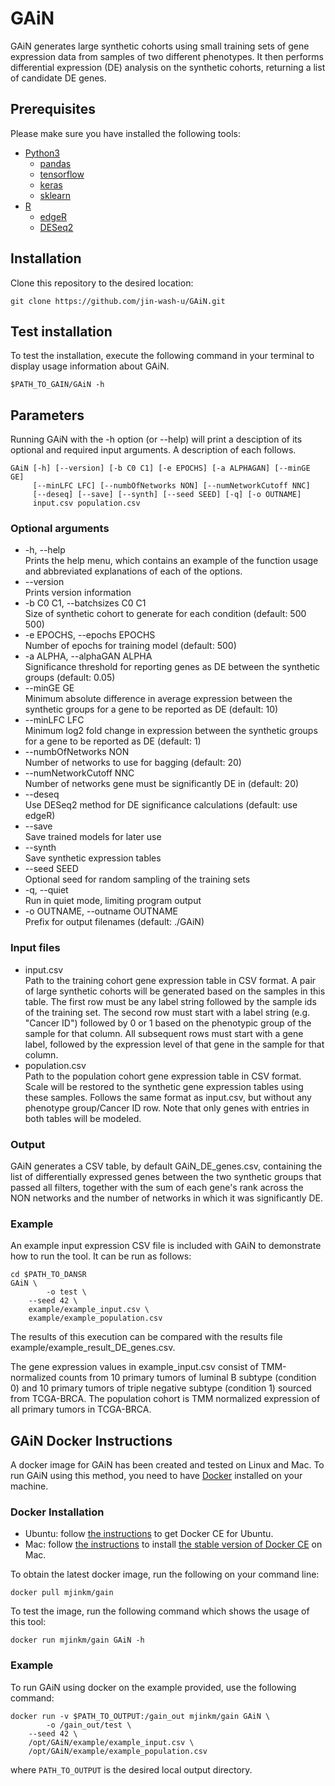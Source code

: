 # GAiN
GAiN generates large synthetic cohorts using small training sets of gene expression data from samples of two different phenotypes. It then performs differential expression (DE) analysis on the synthetic cohorts, returning a list of candidate DE genes.
   
## Prerequisites
Please make sure you have installed the following tools:
- [Python3](https://www.python.org/)
  - [pandas](https://pandas.pydata.org/)
  - [tensorflow](https://www.tensorflow.org/)
  - [keras](https://keras.io/)
  - [sklearn](https://scikit-learn.org/)
- [R](https://www.r-project.org/)
  - [edgeR](https://bioconductor.org/packages/release/bioc/html/edgeR.html)
  - [DESeq2](https://bioconductor.org/packages/release/bioc/html/DESeq2.html)

## Installation
Clone this repository to the desired location:

```
git clone https://github.com/jin-wash-u/GAiN.git
```

## Test installation
To test the installation, execute the following command in your terminal to display usage information about GAiN. 
```
$PATH_TO_GAIN/GAiN -h
```

## Parameters
Running GAiN with the -h option (or --help) will print a desciption of its optional and required input arguments. A description of each follows.
```
GAiN [-h] [--version] [-b C0 C1] [-e EPOCHS] [-a ALPHAGAN] [--minGE GE]
     [--minLFC LFC] [--numbOfNetworks NON] [--numNetworkCutoff NNC]
     [--deseq] [--save] [--synth] [--seed SEED] [-q] [-o OUTNAME]
     input.csv population.csv
```
### Optional arguments
- -h, --help  
     Prints the help menu, which contains an example of the function usage and abbreviated explanations of each of the options.
- --version  
     Prints version information
- -b C0 C1, --batchsizes C0 C1  
     Size of synthetic cohort to generate for each condition (default: 500 500)
- -e EPOCHS, --epochs EPOCHS  
     Number of epochs for training model (default: 500)
- -a ALPHA, --alphaGAN ALPHA  
     Significance threshold for reporting genes as DE between the synthetic groups (default: 0.05)
- --minGE GE  
     Minimum absolute difference in average expression between the synthetic groups for a gene to be reported as DE (default: 10)
- --minLFC LFC  
     Minimum log2 fold change in expression between the synthetic groups for a gene to be reported as DE (default: 1)
- --numbOfNetworks NON  
     Number of networks to use for bagging (default: 20)
- --numNetworkCutoff NNC  
     Number of networks gene must be significantly DE in (default: 20)
- --deseq  
     Use DESeq2 method for DE significance calculations (default: use edgeR)
- --save  
     Save trained models for later use
- --synth  
     Save synthetic expression tables
- --seed SEED    
     Optional seed for random sampling of the training sets
- -q, --quiet  
     Run in quiet mode, limiting program output
- -o OUTNAME, --outname OUTNAME  
     Prefix for output filenames (default: ./GAiN)

### Input files
- input.csv  
     Path to the training cohort gene expression table in CSV format.  A pair of large synthetic cohorts will be generated based on the samples in this table.  The first row must be any label string followed by the sample ids of the training set.  The second row must start with a label string (e.g. "Cancer ID") followed by 0 or 1 based on the phenotypic group of the sample for that column.  All subsequent rows must start with a gene label, followed by the expression level of that gene in the sample for that column.
- population.csv  
     Path to the population cohort gene expression table in CSV format.  Scale will be restored to the synthetic gene expression tables using these samples.  Follows the same format as input.csv, but without any phenotype group/Cancer ID row.  Note that only genes with entries in both tables will be modeled.

### Output
GAiN generates a CSV table, by default GAiN_DE_genes.csv, containing the list of differentially expressed genes between the two synthetic groups that passed all filters, together with the sum of each gene's rank across the NON networks and the number of networks in which it was significantly DE.
 
### Example
An example input expression CSV file is included with GAiN to demonstrate how to run the tool. It can be run as follows:

```
cd $PATH_TO_DANSR
GAiN \
        -o test \
	--seed 42 \
	example/example_input.csv \
	example/example_population.csv
```
The results of this execution can be compared with the results file example/example_result_DE_genes.csv.

The gene expression values in example_input.csv consist of TMM-normalized counts from 10 primary tumors of luminal B subtype (condition 0) and 10 primary tumors of triple negative subtype (condition 1) sourced from TCGA-BRCA.  The population cohort is TMM normalized expression of all primary tumors in TCGA-BRCA.

## GAiN Docker Instructions
A docker image for GAiN has been created and tested on Linux and Mac. To run GAiN using this method, you need to have [Docker](https://docs.docker.com/) installed on your machine. 

### Docker Installation
* Ubuntu: follow [the instructions](https://docs.docker.com/engine/installation/linux/docker-ce/ubuntu/) to get Docker CE for Ubuntu.
* Mac: follow [the instructions](https://store.docker.com/editions/community/docker-ce-desktop-mac) to install [the stable version of Docker CE](https://download.docker.com/mac/stable/Docker.dmg) on Mac.
<!--- 
* Windows: follow [the instructions](https://docs.docker.com/toolbox/toolbox_install_windows/) to install [Docker Toolbox](https://download.docker.com/win/stable/DockerToolbox.exe) on Windows. 
-->
 
To obtain the latest docker image, run the following on your command line:
 
```
docker pull mjinkm/gain
```
To test the image, run the following command which shows the usage of this tool:
```
docker run mjinkm/gain GAiN -h
```
### Example 
To run GAiN using docker on the example provided, use the following command:
```
docker run -v $PATH_TO_OUTPUT:/gain_out mjinkm/gain GAiN \
        -o /gain_out/test \
	--seed 42 \
	/opt/GAiN/example/example_input.csv \
	/opt/GAiN/example/example_population.csv
```
where `PATH_TO_OUTPUT` is the desired local output directory.
